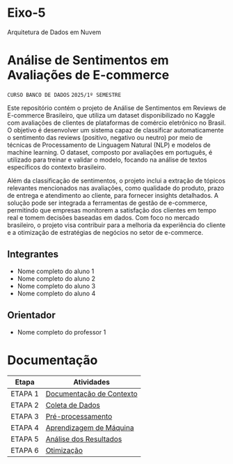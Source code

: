 # Eixo-5
Arquitetura de Dados em Nuvem

# Análise de Sentimentos em Avaliações de E-commerce
`CURSO BANCO DE DADOS`
`2025/1º SEMESTRE`

Este repositório contém o projeto de Análise de Sentimentos em Reviews de E-commerce Brasileiro, que utiliza um dataset disponibilizado no Kaggle com avaliações de clientes de plataformas de comércio eletrônico no Brasil. O objetivo é desenvolver um sistema capaz de classificar automaticamente o sentimento das reviews (positivo, negativo ou neutro) por meio de técnicas de Processamento de Linguagem Natural (NLP) e modelos de machine learning. O dataset, composto por avaliações em português, é utilizado para treinar e validar o modelo, focando na análise de textos específicos do contexto brasileiro.

Além da classificação de sentimentos, o projeto inclui a extração de tópicos relevantes mencionados nas avaliações, como qualidade do produto, prazo de entrega e atendimento ao cliente, para fornecer insights detalhados. A solução pode ser integrada a ferramentas de gestão de e-commerce, permitindo que empresas monitorem a satisfação dos clientes em tempo real e tomem decisões baseadas em dados. Com foco no mercado brasileiro, o projeto visa contribuir para a melhoria da experiência do cliente e a otimização de estratégias de negócios no setor de e-commerce.

## Integrantes
* Nome completo do aluno 1
* Nome completo do aluno 2
* Nome completo do aluno 3
* Nome completo do aluno 4

## Orientador
* Nome completo do professor 1

# Documentação

| Etapa         | Atividades |
|  :----:   | ----------- |
| ETAPA 1        |[Documentação de Contexto](projeto/inicio_do_projeto.md) |
| ETAPA 2        |[Coleta de Dados](projeto/coleta_dados.md) |
| ETAPA 3        |[Pré-processamento](projeto/pre_processamento.md) |
| ETAPA 4        |[Aprendizagem de Máquina](projeto/aprendizado_maquina_rev.md)|
| ETAPA 5        |[Análise dos Resultados](projeto/analise_resultados.md) |
| ETAPA 6        |[Otimização](projeto/Otimizacao.md) |
